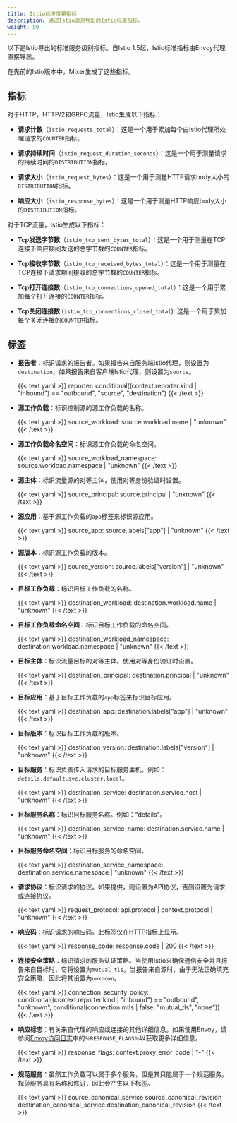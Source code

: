 ```yaml
---
title: Istio标准度量指标
description: 通过Istio遥测导出的Istio标准指标。
weight: 50
---
```


以下是Istio导出的标准服务级别指标。自Istio 1.5起，Istio标准指标由Envoy代理直接导出。

在先前的Istio版本中，Mixer生成了这些指标。

## 指标

对于HTTP，HTTP/2和GRPC流量，Istio生成以下指标：

*   **请求计数**（`istio_requests_total`）：这是一个用于累加每个由Istio代理所处理请求的`COUNTER`指标。

*   **请求持续时间**（`istio_request_duration_seconds`）：这是一个用于测量请求的持续时间的`DISTRIBUTION`指标。

*   **请求大小**（`istio_request_bytes`）：这是一个用于测量HTTP请求body大小的`DISTRIBUTION`指标。

*   **响应大小**（`istio_response_bytes`）：这是一个用于测量HTTP响应body大小的`DISTRIBUTION`指标。

对于TCP流量，Istio生成以下指标：

*   **Tcp发送字节数**（`istio_tcp_sent_bytes_total`）：这是一个用于测量在TCP连接下响应期间发送的总字节数的`COUNTER`指标。

*   **Tcp接收字节数**（`istio_tcp_received_bytes_total`）：这是一个用于测量在TCP连接下请求期间接收的总字节数的`COUNTER`指标。

*   **Tcp打开连接数**（`istio_tcp_connections_opened_total`）：这是一个用于累加每个打开连接的`COUNTER`指标。

*   **Tcp关闭连接数** (`istio_tcp_connections_closed_total`): 这是一个用于累加每个关闭连接的`COUNTER`指标。

## 标签

*   **报告者**：标识请求的报告者。如果报告来自服务端Istio代理，则设置为`destination`，如果报告来自客户端Istio代理，则设置为`source`。

    {{< text yaml >}}
    reporter: conditional((context.reporter.kind | "inbound") == "outbound", "source", "destination")
    {{< /text >}}

*   **源工作负载**：标识控制源的源工作负载的名称。

    {{< text yaml >}}
    source_workload: source.workload.name | "unknown"
    {{< /text >}}

*   **源工作负载命名空间**：标识源工作负载的命名空间。

    {{< text yaml >}}
    source_workload_namespace: source.workload.namespace | "unknown"
    {{< /text >}}

*   **源主体**：标识流量源的对等主体，使用对等身份验证时设置。

    {{< text yaml >}}
    source_principal: source.principal | "unknown"
    {{< /text >}}

*   **源应用**：基于源工作负载的`app`标签来标识源应用。

    {{< text yaml >}}
    source_app: source.labels["app"] | "unknown"
    {{< /text >}}

*   **源版本**：标识源工作负载的版本。

    {{< text yaml >}}
    source_version: source.labels["version"] | "unknown"
    {{< /text >}}

*   **目标工作负载**：标识目标工作负载的名称。

    {{< text yaml >}}
    destination_workload: destination.workload.name | "unknown"
    {{< /text >}}

*   **目标工作负载命名空间**：标识目标工作负载的命名空间。

    {{< text yaml >}}
    destination_workload_namespace: destination.workload.namespace | "unknown"
    {{< /text >}}

*   **目标主体**：标识流量目标的对等主体。使用对等身份验证时设置。

    {{< text yaml >}}
    destination_principal: destination.principal | "unknown"
    {{< /text >}}

*   **目标应用**：基于目标工作负载的`app`标签来标识目标应用。

    {{< text yaml >}}
    destination_app: destination.labels["app"] | "unknown"
    {{< /text >}}

*   **目标版本**：标识目标工作负载的版本。

    {{< text yaml >}}
    destination_version: destination.labels["version"] | "unknown"
    {{< /text >}}

*   **目标服务**：标识负责传入请求的目标服务主机。例如：`details.default.svc.cluster.local`。

    {{< text yaml >}}
    destination_service: destination.service.host | "unknown"
    {{< /text >}}

*   **目标服务名称**：标识目标服务名称。例如：“details”。

    {{< text yaml >}}
    destination_service_name: destination.service.name | "unknown"
    {{< /text >}}

*   **目标服务命名空间**：标识目标服务的命名空间。

    {{< text yaml >}}
    destination_service_namespace: destination.service.namespace | "unknown"
    {{< /text >}}

*   **请求协议**：标识请求的协议。如果提供，则设置为API协议，否则设置为请求或连接协议。

    {{< text yaml >}}
    request_protocol: api.protocol | context.protocol | "unknown"
    {{< /text >}}

*   **响应码**：标识请求的响应码。此标签仅在HTTP指标上显示。

    {{< text yaml >}}
    response_code: response.code | 200
    {{< /text >}}

*   **连接安全策略**：标识请求的服务认证策略。当使用Istio来确保通信安全并且报告来自目标时，它将设置为`mutual_tls`。当报告来自源时，由于无法正确填充安全策略，因此将其设置为`unknown`。

    {{< text yaml >}}
    connection_security_policy: conditional((context.reporter.kind | "inbound") == "outbound", "unknown", conditional(connection.mtls | false, "mutual_tls", "none"))
    {{< /text >}}

*   **响应标志**：有关来自代理的响应或连接的其他详细信息。如果使用Envoy，请参阅[Envoy访问日志](https://www.envoyproxy.io/docs/envoy/latest/configuration/observability/access_log#configuration)中的`％RESPONSE_FLAGS％`以获取更多详细信息。

    {{< text yaml >}}
    response_flags: context.proxy_error_code | "-"
    {{< /text >}}

*   **规范服务**：虽然工作负载可以属于多个服务，但是其只能属于一个规范服务。规范服务具有名称和修订，因此会产生以下标签。

    {{< text yaml >}}
    source_canonical_service
    source_canonical_revision
    destination_canonical_service
    destination_canonical_revision
    {{< /text >}}
